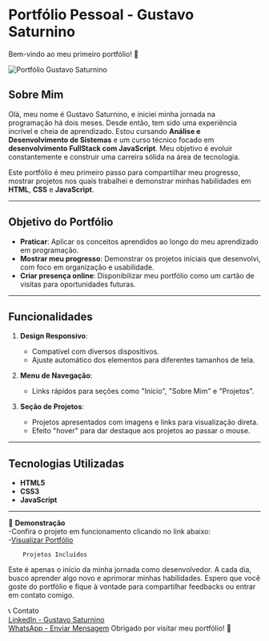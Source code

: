 # Portfólio Pessoal - Gustavo Saturnino

Bem-vindo ao meu primeiro portfólio! 🌟

![Portfólio Gustavo Saturnino](img/img-portifólio.png)

## Sobre Mim

Olá, meu nome é Gustavo Saturnino, e iniciei minha jornada na programação há dois meses. Desde então, tem sido uma experiência incrível e cheia de aprendizado. Estou cursando **Análise e Desenvolvimento de Sistemas** e um curso técnico focado em **desenvolvimento FullStack com JavaScript**. Meu objetivo é evoluir constantemente e construir uma carreira sólida na área de tecnologia.

Este portfólio é meu primeiro passo para compartilhar meu progresso, mostrar projetos nos quais trabalhei e demonstrar minhas habilidades em **HTML**, **CSS** e **JavaScript**.

---

## Objetivo do Portfólio

- **Praticar**: Aplicar os conceitos aprendidos ao longo do meu aprendizado em programação.
- **Mostrar meu progresso**: Demonstrar os projetos iniciais que desenvolvi, com foco em organização e usabilidade.
- **Criar presença online**: Disponibilizar meu portfólio como um cartão de visitas para oportunidades futuras.

---

## Funcionalidades

1. **Design Responsivo**:
   - Compatível com diversos dispositivos.
   - Ajuste automático dos elementos para diferentes tamanhos de tela.

2. **Menu de Navegação**:
   - Links rápidos para seções como "Início", "Sobre Mim" e "Projetos".

3. **Seção de Projetos**:
   - Projetos apresentados com imagens e links para visualização direta.
   - Efeito "hover" para dar destaque aos projetos ao passar o mouse.

---

## Tecnologias Utilizadas

- **HTML5**
- **CSS3**
- **JavaScript**

---

🎥 **Demonstração**  
-Confira o projeto em funcionamento clicando no link abaixo:  
-[Visualizar Portfólio]()


        Projetos Incluídos
Este é apenas o início da minha jornada como desenvolvedor. A cada dia, busco aprender algo novo e aprimorar minhas habilidades. Espero que você goste do portfólio e fique à vontade para compartilhar feedbacks ou entrar em contato comigo.

📞 Contato  
[LinkedIn - Gustavo Saturnino](https://www.linkedin.com/in/gustavo-araujo-31a515250/)  
[WhatsApp - Enviar Mensagem](https://wa.me/5561999911234)
Obrigado por visitar meu portfólio! 🚀
